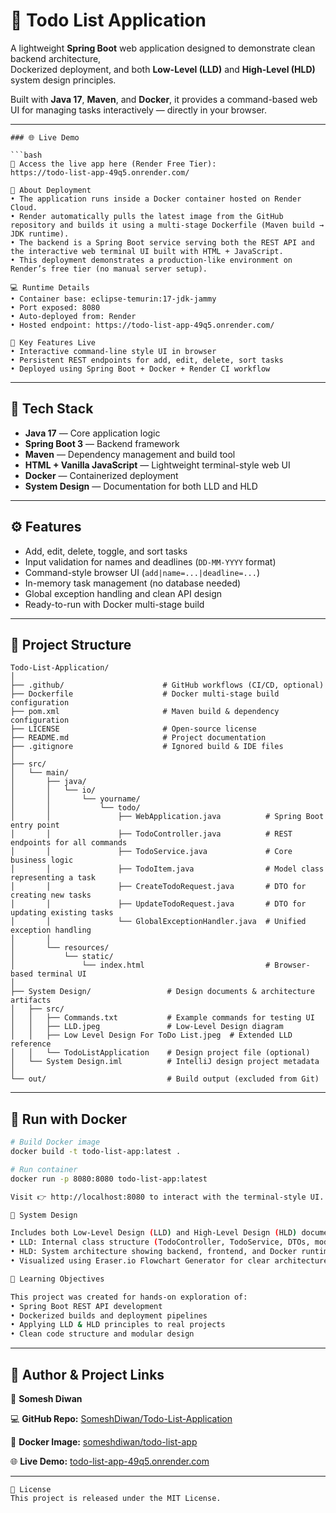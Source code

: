 # 📝 Todo List Application

A lightweight **Spring Boot** web application designed to demonstrate clean backend architecture,  
Dockerized deployment, and both **Low-Level (LLD)** and **High-Level (HLD)** system design principles.

Built with **Java 17**, **Maven**, and **Docker**, it provides a command-based web UI for managing tasks interactively — directly in your browser.

---

```
### 🌐 Live Demo

```bash
🚀 Access the live app here (Render Free Tier):
https://todo-list-app-49q5.onrender.com/

🧩 About Deployment
• The application runs inside a Docker container hosted on Render Cloud.
• Render automatically pulls the latest image from the GitHub repository and builds it using a multi-stage Dockerfile (Maven build → JDK runtime).
• The backend is a Spring Boot service serving both the REST API and the interactive web terminal UI built with HTML + JavaScript.
• This deployment demonstrates a production-like environment on Render’s free tier (no manual server setup).

💻 Runtime Details
• Container base: eclipse-temurin:17-jdk-jammy
• Port exposed: 8080
• Auto-deployed from: Render
• Hosted endpoint: https://todo-list-app-49q5.onrender.com/

🧠 Key Features Live
• Interactive command-line style UI in browser
• Persistent REST endpoints for add, edit, delete, sort tasks
• Deployed using Spring Boot + Docker + Render CI workflow
```

---
## 🚀 Tech Stack

- **Java 17** — Core application logic
- **Spring Boot 3** — Backend framework
- **Maven** — Dependency management and build tool
- **HTML + Vanilla JavaScript** — Lightweight terminal-style web UI
- **Docker** — Containerized deployment
- **System Design** — Documentation for both LLD and HLD

---

## ⚙️ Features

- Add, edit, delete, toggle, and sort tasks
- Input validation for names and deadlines (`DD-MM-YYYY` format)
- Command-style browser UI (`add|name=...|deadline=...`)
- In-memory task management (no database needed)
- Global exception handling and clean API design
- Ready-to-run with Docker multi-stage build

---

## 🧱 Project Structure

```
Todo-List-Application/
│
├── .github/                      # GitHub workflows (CI/CD, optional)
├── Dockerfile                    # Docker multi-stage build configuration
├── pom.xml                       # Maven build & dependency configuration
├── LICENSE                       # Open-source license
├── README.md                     # Project documentation
├── .gitignore                    # Ignored build & IDE files
│
├── src/
│   └── main/
│       ├── java/
│       │   └── io/
│       │       └── yourname/
│       │           └── todo/
│       │               ├── WebApplication.java          # Spring Boot entry point
│       │               ├── TodoController.java          # REST endpoints for all commands
│       │               ├── TodoService.java             # Core business logic
│       │               ├── TodoItem.java                # Model class representing a task
│       │               ├── CreateTodoRequest.java       # DTO for creating new tasks
│       │               ├── UpdateTodoRequest.java       # DTO for updating existing tasks
│       │               └── GlobalExceptionHandler.java  # Unified exception handling
│       │
│       └── resources/
│           └── static/
│               └── index.html                           # Browser-based terminal UI
│
├── System Design/                 # Design documents & architecture artifacts
│   ├── src/
│   │   ├── Commands.txt           # Example commands for testing UI
│   │   ├── LLD.jpeg               # Low-Level Design diagram
│   │   ├── Low Level Design For ToDo List.jpeg  # Extended LLD reference
│   │   └── TodoListApplication    # Design project file (optional)
│   └── System Design.iml          # IntelliJ design project metadata
│
└── out/                           # Build output (excluded from Git)

```

---

## 🐳 Run with Docker

```bash
# Build Docker image
docker build -t todo-list-app:latest .

# Run container
docker run -p 8080:8080 todo-list-app:latest

Visit 👉 http://localhost:8080 to interact with the terminal-style UI.

🧭 System Design

Includes both Low-Level Design (LLD) and High-Level Design (HLD) documentation:
• LLD: Internal class structure (TodoController, TodoService, DTOs, model)
• HLD: System architecture showing backend, frontend, and Docker runtime layers
• Visualized using Eraser.io Flowchart Generator for clear architecture mapping.

🎯 Learning Objectives

This project was created for hands-on exploration of:
• Spring Boot REST API development
• Dockerized builds and deployment pipelines
• Applying LLD & HLD principles to real projects	
• Clean code structure and modular design
```

---

## 🧠 Author & Project Links

👤 **Somesh Diwan**  

💻 **GitHub Repo:** [SomeshDiwan/Todo-List-Application](https://github.com/Someshdiwan/Todo-List-Application)  

🐳 **Docker Image:** [someshdiwan/todo-list-app](https://hub.docker.com/r/someshdiwan/todo-list-app)  

🌐 **Live Demo:** [todo-list-app-49q5.onrender.com](https://todo-list-app-49q5.onrender.com/)

---

```
🏁 License
This project is released under the MIT License.
```
